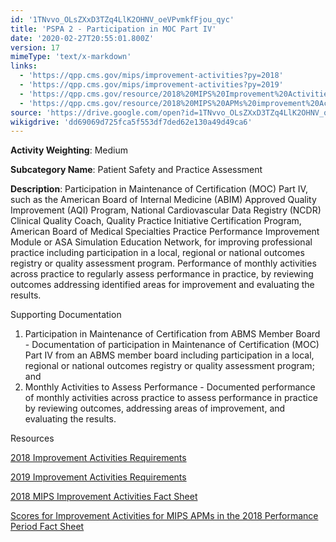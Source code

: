 ```yaml
---
id: '1TNvvo_OLsZXxD3TZq4LlK2OHNV_oeVPvmkfFjou_qyc'
title: 'PSPA 2 - Participation in MOC Part IV'
date: '2020-02-27T20:55:01.800Z'
version: 17
mimeType: 'text/x-markdown'
links:
  - 'https://qpp.cms.gov/mips/improvement-activities?py=2018'
  - 'https://qpp.cms.gov/mips/improvement-activities?py=2019'
  - 'https://qpp.cms.gov/resource/2018%20MIPS%20Improvement%20Activities%20Fact%20Sheet'
  - 'https://qpp.cms.gov/resource/2018%20MIPS%20APMs%20improvement%20Activities%20scores%20fact%20sheet'
source: 'https://drive.google.com/open?id=1TNvvo_OLsZXxD3TZq4LlK2OHNV_oeVPvmkfFjou_qyc'
wikigdrive: 'dd69069d725fca5f553df7ded62e130a49d49ca6'
---
```

**Activity Weighting**: Medium

**Subcategory Name**: Patient Safety and Practice Assessment

**Description**: Participation in Maintenance of Certification (MOC) Part IV, such as the American Board of Internal Medicine (ABIM) Approved Quality Improvement (AQI) Program, National Cardiovascular Data Registry (NCDR) Clinical Quality Coach, Quality Practice Initiative Certification Program, American Board of Medical Specialties Practice Performance Improvement Module or ASA Simulation Education Network, for improving professional practice including participation in a local, regional or national outcomes registry or quality assessment program. Performance of monthly activities across practice to regularly assess performance in practice, by reviewing outcomes addressing identified areas for improvement and evaluating the results.

Supporting Documentation

1. Participation in Maintenance of Certification from ABMS Member Board - Documentation of participation in Maintenance of Certification (MOC) Part IV from an ABMS member board including participation in a local, regional or national outcomes registry or quality assessment program; and
2. Monthly Activities to Assess Performance - Documented performance of monthly activities across practice to assess performance in practice by reviewing outcomes, addressing areas of improvement, and evaluating the results.

Resources

[2018 Improvement Activities Requirements](https://qpp.cms.gov/mips/improvement-activities?py=2018)

[2019 Improvement Activities Requirements](https://qpp.cms.gov/mips/improvement-activities?py=2019)

[2018 MIPS Improvement Activities Fact Sheet](https://qpp.cms.gov/resource/2018%20MIPS%20Improvement%20Activities%20Fact%20Sheet)

[Scores for Improvement Activities for MIPS APMs in the 2018 Performance Period Fact Sheet](https://qpp.cms.gov/resource/2018%20MIPS%20APMs%20improvement%20Activities%20scores%20fact%20sheet)
